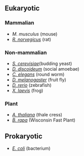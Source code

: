 Eukaryotic
----------

### Mammalian

-   *M. musculus* (mouse)
-   [*R. norvegicus*](http://www.rgd.mcw.edu/) (rat)

### Non-mammalian

-   [*S. cerevisiae*](http://www.yeastgenome.org/)(budding yeast)
-   [*D. discoideum*](http://modelorganisms.nih.gov/d_discoideum/)
    (social amoebae)
-   [*C. elegans*](http://www.wormbase.org/) (round worm)
-   [*D. melanogaster*](http://www.fruitfly.org/) (fruit fly)
-   [*D. rerio*](http://zebra.biol.sc.edu/) (zebrafish)
-   *[X. laevis](https://www.ncbi.nlm.nih.gov/genome/guide/frog/)*
    (frog)

### Plant

-   [*A. thaliana*](https://www.arabidopsis.org/) (thale cress)
-   [*B. rapa*](https://fastplants.org/) (Wisconsin Fast Plant)

Prokaryotic
-----------

-   *[E. coli](http://ecoli.bham.ac.uk/)* (bacterium)
